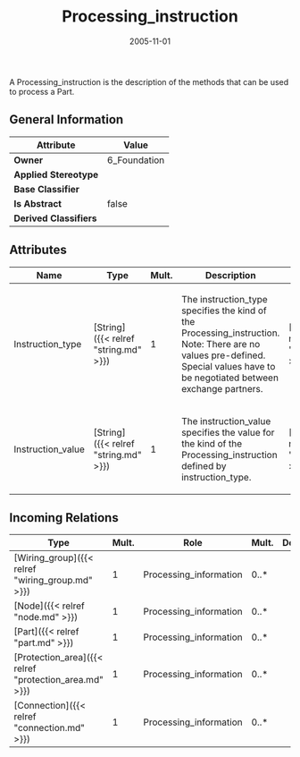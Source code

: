 ﻿---
title: Processing_instruction
toc: false
type: specs
date: "2005-11-01"
draft: false
specification: KBL
version: 2.3.sr1
documentType: "Recommendation"
elementType: Class
classes:
  - Processing_instruction
menu_name: kbl-2.3.sr1
---
<p>A Processing_instruction is the description of the methods that can be used to process a Part.</p>

## General Information

| Attribute               | Value |
|-------------------------|-------|
| **Owner**               | 6_Foundation |
| **Applied Stereotype**  |   |
| **Base Classifier**     |   |
| **Is Abstract**         | false |
| **Derived Classifiers** |   |

## Attributes
|  Name  |  Type  |  Mult.  |  Description  |  Owning Classifier  |
|--------|--------|---------|---------------|--------------|
|Instruction_type | [String]({{< relref "string.md" >}}) | 1 | <p>The instruction_type specifies the kind of the Processing_instruction. Note: There are no values pre-defined. Special values have to be negotiated between exchange partners.</p> | [Processing_instruction]({{< relref "processing_instruction.md" >}}) |
|Instruction_value | [String]({{< relref "string.md" >}}) | 1 | <p>The instruction_value specifies the value for the kind of the Processing_instruction defined by instruction_type.</p> | [Processing_instruction]({{< relref "processing_instruction.md" >}}) |

##  Incoming Relations
|    Type  |   Mult.  |   Role    |   Mult.   |   Description  |
|----------|----------|-----------|-----------|----------------|
| [Wiring_group]({{< relref "wiring_group.md" >}}) | 1 | Processing_information | 0..* |  |
| [Node]({{< relref "node.md" >}}) | 1 | Processing_information | 0..* |  |
| [Part]({{< relref "part.md" >}}) | 1 | Processing_information | 0..* |  |
| [Protection_area]({{< relref "protection_area.md" >}}) | 1 | Processing_information | 0..* |  |
| [Connection]({{< relref "connection.md" >}}) | 1 | Processing_information | 0..* |  |
